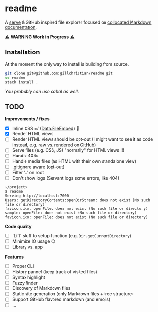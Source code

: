 # readme

A [serve](https://github.com/zeit/serve) & GitHub inspired file explorer focused
on [collocated Markdown documentation](#).

:warning: **WARNING Work in Progress** :warning:

## Installation

At the moment the only way to install is building from source.

```bash
git clone git@github.com:gillchristian/readme.git
cd readme
stack install .
```

_You probably can use cabal as well_.

## TODO

**Improvements / fixes**

- [x] Inline CSS =/
      ([Data.FileEmbed](http://hackage.haskell.org/package/file-embed-0.0.11/docs/Data-FileEmbed.html))
      :tada:
- [x] Render HTML views
- [ ] Render HTML views should be opt-out (I might want to see it as code
      instead, e.g. raw vs. rendered on GitHub)
- [ ] Serve files (e.g. CSS, JS) "normally" for HTML views !!!
- [ ] Handle 404s
- [ ] Handle media files (as HTML with their own standalone view)
- [ ] .gitignore aware (opt-out)
- [ ] Filter '..' on root
- [ ] Don't show logs (Servant logs some errors, like 404)

```
~/projects
$ readme
Serving http://localhost:7000
Users: getDirectoryContents:openDirStream: does not exist (No such file or directory)
favicon.ico: openFile: does not exist (No such file or directory)
sample: openFile: does not exist (No such file or directory)
favicon.ico: openFile: does not exist (No such file or directory)
```

**Code quality**

- [ ] 'Lift' stuff to setup function (e.g. `Dir.getCurrentDirectory`)
- [ ] Minimize IO usage :smirk:
- [ ] Library vs. app

**Features**

- [ ] Proper CLI
- [ ] History pannel (keep track of visited files)
- [ ] Syntax highlight
- [ ] Fuzzy finder
- [ ] Discovery of Markdown files
- [ ] Static site generation (only Markdown files + tree structure)
- [ ] Support GitHub flavored markdown (and emojis)
- [ ] ...
